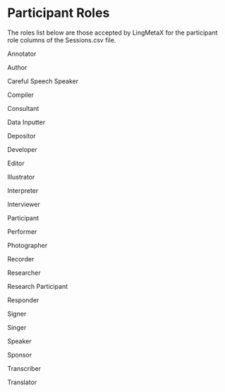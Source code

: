 # Participant Roles
The roles list below are those accepted by LingMetaX for the participant role columns of the Sessions.csv file.

Annotator

Author

Careful Speech Speaker

Compiler

Consultant

Data Inputter

Depositor

Developer

Editor

Illustrator

Interpreter

Interviewer

Participant

Performer

Photographer

Recorder

Researcher

Research Participant

Responder

Signer

Singer

Speaker

Sponsor

Transcriber

Translator
